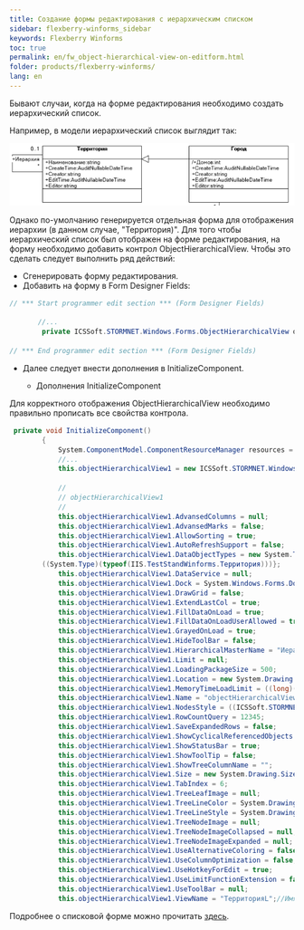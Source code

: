 ```yaml
---
title: Создание формы редактирования с иерархическим списком
sidebar: flexberry-winforms_sidebar
keywords: Flexberry Winforms
toc: true
permalink: en/fw_object-hierarchical-view-on-editform.html
folder: products/flexberry-winforms/
lang: en
---
```


Бывают случаи, когда на форме редактирования необходимо создать иерархический список. 

Например, в модели иерархический список выглядит так:

![](/images/pages/products/flexberry-winforms/controls/olv/object-hierarchical-view.png)

Однако по-умолчанию генерируется отдельная форма для отображения иерархии (в данном случае, "Территория)".
Для того чтобы иерархический список был отображен на форме редактирования, на форму необходимо добавить контрол ObjectHierarchicalView.
Чтобы это сделать следует выполнить ряд действий:
* Сгенерировать форму редактирования.
* Добавить на форму в Form Designer Fields:

```csharp
// *** Start programmer edit section *** (Form Designer Fields)

       //...
        private ICSSoft.STORMNET.Windows.Forms.ObjectHierarchicalView objectHierarchicalView1;
        
// *** End programmer edit section *** (Form Designer Fields)
```

* Далее следует внести дополнения в InitializeComponent.

    * Дополнения InitializeComponent

Для корректного отображения ObjectHierarchicalView необходимо правильно прописать все свойства контрола.

```csharp
 private void InitializeComponent()
        {
            System.ComponentModel.ComponentResourceManager resources = new System.ComponentModel.ComponentResourceManager(typeof(WinformTestHierarchicalForm));
            //...
            this.objectHierarchicalView1 = new ICSSoft.STORMNET.Windows.Forms.ObjectHierarchicalView();
            
            // 
            // objectHierarchicalView1
            // 
            this.objectHierarchicalView1.AdvansedColumns = null;
            this.objectHierarchicalView1.AdvansedMarks = false;
            this.objectHierarchicalView1.AllowSorting = true;
            this.objectHierarchicalView1.AutoRefreshSupport = false;
            this.objectHierarchicalView1.DataObjectTypes = new System.Type[] {
        ((System.Type)(typeof(IIS.TestStandWinforms.Территория)))};
            this.objectHierarchicalView1.DataService = null;
            this.objectHierarchicalView1.Dock = System.Windows.Forms.DockStyle.None;
            this.objectHierarchicalView1.DrawGrid = false;
            this.objectHierarchicalView1.ExtendLastCol = true;
            this.objectHierarchicalView1.FillDataOnLoad = true;
            this.objectHierarchicalView1.FillDataOnLoadUserAllowed = true;
            this.objectHierarchicalView1.GrayedOnLoad = true;
            this.objectHierarchicalView1.HideToolBar = false;
            this.objectHierarchicalView1.HierarchicalMasterName = "Иерархия"; //Имя мастерового объекта, указывается в поле HierarchicalMaster списковой формы*. 
            this.objectHierarchicalView1.Limit = null;
            this.objectHierarchicalView1.LoadingPackageSize = 500;
            this.objectHierarchicalView1.Location = new System.Drawing.Point(10, 100);
            this.objectHierarchicalView1.MemoryTimeLoadLimit = ((long)(200));
            this.objectHierarchicalView1.Name = "objectHierarchicalView1";
            this.objectHierarchicalView1.NodesStyle = ((ICSSoft.STORMNET.Windows.Forms.TreeNodesStyle)((ICSSoft.STORMNET.Windows.Forms.TreeNodesStyle.Lines | ICSSoft.STORMNET.Windows.Forms.TreeNodesStyle.Symbols)));
            this.objectHierarchicalView1.RowCountQuery = 12345;
            this.objectHierarchicalView1.SaveExpandedRows = false;
            this.objectHierarchicalView1.ShowCyclicalReferencedObjects = false;
            this.objectHierarchicalView1.ShowStatusBar = true;
            this.objectHierarchicalView1.ShowToolTip = false;
            this.objectHierarchicalView1.ShowTreeColumnName = "";
            this.objectHierarchicalView1.Size = new System.Drawing.Size(600, 322);
            this.objectHierarchicalView1.TabIndex = 6;
            this.objectHierarchicalView1.TreeLeafImage = null;
            this.objectHierarchicalView1.TreeLineColor = System.Drawing.Color.DarkGray;
            this.objectHierarchicalView1.TreeLineStyle = System.Drawing.Drawing2D.DashStyle.Dot;
            this.objectHierarchicalView1.TreeNodeImage = null;
            this.objectHierarchicalView1.TreeNodeImageCollapsed = null;
            this.objectHierarchicalView1.TreeNodeImageExpanded = null;
            this.objectHierarchicalView1.UseAlternativeColoring = false;
            this.objectHierarchicalView1.UseColumnOptimization = false;
            this.objectHierarchicalView1.UseHotkeyForEdit = true;
            this.objectHierarchicalView1.UseLimitFunctionExtension = false;
            this.objectHierarchicalView1.UseToolBar = null;
            this.objectHierarchicalView1.ViewName = "ТерриторияL";//Имя представления, которое используется на иерархическом списке.
```


Подробнее о списковой форме можно прочитать [здесь](fd_key-concepts.html).
